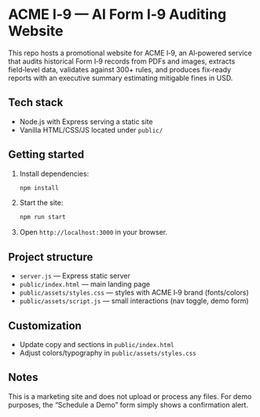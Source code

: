 # ACME I‑9 — AI Form I‑9 Auditing Website

This repo hosts a promotional website for ACME I‑9, an AI‑powered service that audits historical Form I‑9 records from PDFs and images, extracts field‑level data, validates against 300+ rules, and produces fix‑ready reports with an executive summary estimating mitigable fines in USD.

## Tech stack
- Node.js with Express serving a static site
- Vanilla HTML/CSS/JS located under `public/`

## Getting started

1. Install dependencies:
   ```bash
   npm install
   ```
2. Start the site:
   ```bash
   npm run start
   ```
3. Open `http://localhost:3000` in your browser.

## Project structure
- `server.js` — Express static server
- `public/index.html` — main landing page
- `public/assets/styles.css` — styles with ACME I‑9 brand (fonts/colors)
- `public/assets/script.js` — small interactions (nav toggle, demo form)

## Customization
- Update copy and sections in `public/index.html`
- Adjust colors/typography in `public/assets/styles.css`

## Notes
This is a marketing site and does not upload or process any files. For demo purposes, the “Schedule a Demo” form simply shows a confirmation alert.
